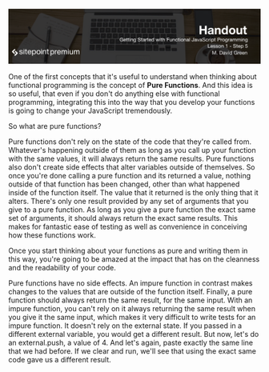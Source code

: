 ![](headings/1.5.png)

One of the first concepts that it's useful to understand when thinking about functional programming is the concept of **Pure Functions**. And this idea is so useful, that even if you don't do anything else with functional programming, integrating this into the way that you develop your functions is going to change your JavaScript tremendously.

So what are pure functions?

Pure functions don't rely on the state of the code that they're called from. Whatever's happening outside of them as long as you call up your function with the same values, it will always return the same results. Pure functions also don't create side effects that alter variables outside of themselves. So once you're done calling a pure function and its returned a value, nothing outside of that function has been changed, other than what happened inside of the function itself. The value that it returned is the only thing that it alters. There's only one result provided by any set of arguments that you give to a pure function. As long as you give a pure function the exact same set of arguments, it should always return the exact same results. This makes for fantastic ease of testing as well as convenience in conceiving how these functions work.

Once you start thinking about your functions as pure and writing them in this way, you're going to be amazed at the impact that has on the cleanness and the readability of your code.

Pure functions have no side effects. An impure function in contrast makes changes to the values that are outside of the function itself. Finally, a pure function should always return the same result, for the same input. With an impure function, you can't rely on it always returning the same result when you give it the same input, which makes it very difficult to write tests for an impure function. 
It doesn't rely on the external state. If you passed in a different external variable, you would get a different result. But now, let's do an external.push, a value of 4. And let's again, paste exactly the same line that we had before. If we clear and run, we'll see that using the exact same code gave us a different result.

